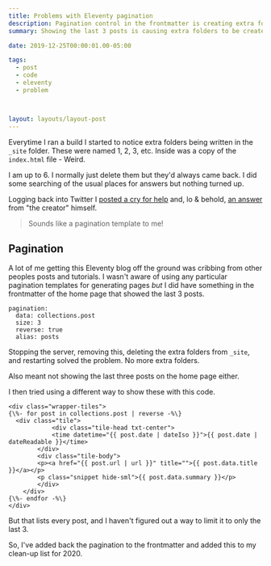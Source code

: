 ```yaml
---
title: Problems with Eleventy pagination
description: Pagination control in the frontmatter is creating extra folders.
summary: Showing the last 3 posts is causing extra folders to be created and I don't know why.

date: 2019-12-25T00:00:01.00-05:00

tags:
  - post
  - code
  - eleventy
  - problem



layout: layouts/layout-post
---
```

Everytime I ran a build I started to notice extra folders being written in the `_site` folder. These were named 1, 2, 3, etc. Inside was a copy of the `index.html` file - Weird.

I am up to 6. I normally just delete them but they'd always came back. I did some searching of the usual places for answers but nothing turned up.

Logging back into Twitter I [posted a cry for help](https://twitter.com/davidmead/status/1209137921393152006 "tweet") and, lo & behold, [an answer](https://twitter.com/zachleat/status/1209138266148085761 "Zach Leatherman's reply") from "the creator" himself.

> Sounds like a pagination template to me!

## Pagination

A lot of me getting this Eleventy blog off the ground was cribbing from other peoples posts and tutorials. I wasn't aware of using any particular pagination templates for generating pages *but* I did have something in the frontmatter of the home page that showed the last 3 posts.

```
pagination:
  data: collections.post
  size: 3
  reverse: true
  alias: posts
```

Stopping the server, removing this, deleting the extra folders from `_site`,  and restarting solved the problem. No more extra folders.

Also meant not showing the last three posts on the home page either.

I then tried using a different way to show these with this code.

```
<div class="wrapper-tiles">
{\%- for post in collections.post | reverse -%\}
  <div class="tile">
			<div class="tile-head txt-center">
			<time datetime="{{ post.date | dateIso }}">{{ post.date | dateReadable }}</time>
		</div>
		<div class="tile-body">
		<p><a href="{{ post.url | url }}" title="">{{ post.data.title }}</a></p>
		<p class="snippet hide-sml">{{ post.data.summary }}</p>
		</div>
	</div>
{\%- endfor -%\}
</div>

```

But that lists every post, and I haven't figured out a way to limit it to only the last 3.

So, I've added back the pagination to the frontmatter and added this to my clean-up list for 2020.
 